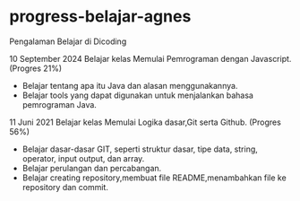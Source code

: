 # progress-belajar-agnes
Pengalaman Belajar di Dicoding

10 September 2024
Belajar kelas Memulai Pemrograman dengan Javascript. (Progres 21%)
* Belajar tentang apa itu Java dan alasan menggunakannya.
* Belajar tools yang dapat digunakan untuk menjalankan bahasa pemrograman Java.

 11 Juni 2021
Belajar kelas Memulai Logika dasar,Git serta Github. (Progres 56%)
* Belajar dasar-dasar GIT, seperti struktur dasar, tipe data, string, operator, input output, dan array.
* Belajar perulangan dan percabangan.
* Belajar creating repository,membuat file README,menambahkan file ke repository dan commit.
